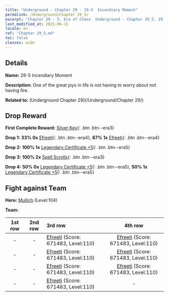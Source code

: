 ```yaml
---
title: "Underground - Chapter 29 - 29-5  Incendiary Moment"
permalink: /Underground/Chapter 29_5/
excerpt: "Chapter 29 - 5. Era of Chaos  Underground - Chapter 29_5. 29-5  Incendiary Moment"
last_modified_at: 2021-06-15
locale: en
ref: "Chapter 29_5.md"
toc: false
classes: wide
---
```


## Details

 **Name:** 29-5  Incendiary Moment

 **Description:**       One of the great joys in life is not having to worry about not having fire.

 **Related to:** [Underground Chapter 29](/Underground/Chapter 29/)

## Drop Reward

 **First Complete Reward:** [Silver Key](/Items/con_693/){: .btn .btn--era3}

 **Drop 1:** **33% 0x** [Efreeti](/Items/unt_231/){: .btn .btn--era4}, **67% 1x** [Efreeti](/Items/unt_231/){: .btn .btn--era4}

 **Drop 2:** **100% 1x** [Legendary Certificate +5](/Items/mat_102/){: .btn .btn--era5}

 **Drop 3:** **100% 2x** [Spell Scrolls](/Items/con_694/){: .btn .btn--era3}

 **Drop 4:** **50% 0x** [Legendary Certificate +5](/Items/mat_102/){: .btn .btn--era5}, **50% 1x** [Legendary Certificate +5](/Items/mat_102/){: .btn .btn--era5}


## Fight against Team
 **Hero:** [Mullich](/heroes/Mullich/) (Level:104)

 **Team:**


  | 1st row | 2nd row | 3rd row | 4th row |
  |:----:|:----:|:----|:----:|
  | - | - | [Efreeti](/units/Efreeti/) (Score: 671483, Level:110)  | [Efreeti](/units/Efreeti/) (Score: 671483, Level:110)  |
  | - | - | [Efreeti](/units/Efreeti/) (Score: 671483, Level:110)  | [Efreeti](/units/Efreeti/) (Score: 671483, Level:110)  |
  | - | - | [Efreeti](/units/Efreeti/) (Score: 671483, Level:110)  | [Efreeti](/units/Efreeti/) (Score: 671483, Level:110)  |
  | - | - | [Efreeti](/units/Efreeti/) (Score: 671483, Level:110)  | - |



